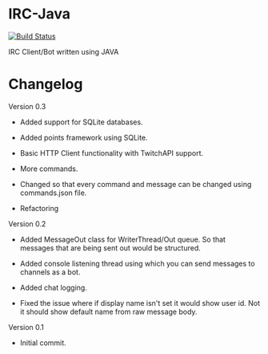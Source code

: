 # IRC-Java

[![Build Status](https://travis-ci.org/Hoffs-/IRC-Java.svg?branch=master)](https://travis-ci.org/Hoffs-/IRC-Java)

IRC Client/Bot written using JAVA







# Changelog


Version 0.3

- Added support for SQLite databases.

- Added points framework using SQLite.

- Basic HTTP Client functionality with TwitchAPI support.

- More commands.

- Changed so that every command and message can be changed using commands.json file.

- Refactoring

Version 0.2
  
- Added MessageOut class for WriterThread/Out queue. So that messages that are being sent out would be structured.

- Added console listening thread using which you can send messages to channels as a bot.

- Added chat logging.

- Fixed the issue where if display name isn't set it would show user id. Not it should show default name from raw message body.

Version 0.1

- Initial commit.
